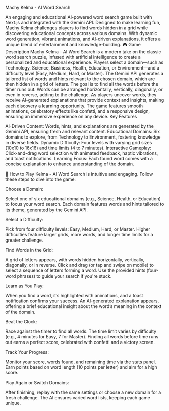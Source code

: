 Machy Kelma - AI Word Search
 
 An engaging and educational AI-powered word search game built with Next.js and integrated with the Gemini API. Designed to make learning fun, Machy Kelma challenges players to find words hidden in a grid while discovering educational concepts across various domains. With dynamic word generation, vibrant animations, and AI-driven explanations, it offers a unique blend of entertainment and knowledge-building.
🎮 Game Description
Machy Kelma - AI Word Search is a modern take on the classic word search puzzle, infused with artificial intelligence to create a personalized and educational experience. Players select a domain—such as Technology, Science, Business, Health, Education, or Environment—and a difficulty level (Easy, Medium, Hard, or Master). The Gemini API generates a tailored list of words and hints relevant to the chosen domain, which are then hidden in a grid of letters.
The goal is to find all the words before the timer runs out. Words can be arranged horizontally, vertically, diagonally, or even in reverse, adding to the challenge. As players uncover words, they receive AI-generated explanations that provide context and insights, making each discovery a learning opportunity. The game features smooth animations, celebratory effects like confetti, and a responsive design, ensuring an immersive experience on any device.
Key Features

AI-Driven Content: Words, hints, and explanations are generated by the Gemini API, ensuring fresh and relevant content.
Educational Domains: Six domains to explore, from Technology to Environment, fostering knowledge in diverse fields.
Dynamic Difficulty: Four levels with varying grid sizes (10x10 to 16x16) and time limits (4 to 7 minutes).
Interactive Gameplay: Click-and-drag word selection with animated feedback, haptic vibrations, and toast notifications.
Learning Focus: Each found word comes with a concise explanation to enhance understanding of the domain.

🧩 How to Play
Kelma - AI Word Search is intuitive and engaging. Follow these steps to dive into the game:

Choose a Domain:

Select one of six educational domains (e.g., Science, Health, or Education) to focus your word search.
Each domain features words and hints tailored to its theme, generated by the Gemini API.


Select a Difficulty:

Pick from four difficulty levels: Easy, Medium, Hard, or Master.
Higher difficulties feature larger grids, more words, and longer time limits for a greater challenge.


Find Words in the Grid:

A grid of letters appears, with words hidden horizontally, vertically, diagonally, or in reverse.
Click and drag (or tap and swipe on mobile) to select a sequence of letters forming a word.
Use the provided hints (four-word phrases) to guide your search if you're stuck.


Learn as You Play:

When you find a word, it’s highlighted with animations, and a toast notification confirms your success.
An AI-generated explanation appears, offering a brief educational insight about the word’s meaning in the context of the domain.


Beat the Clock:

Race against the timer to find all words. The time limit varies by difficulty (e.g., 4 minutes for Easy, 7 for Master).
Finding all words before time runs out earns a perfect score, celebrated with confetti and a victory screen.


Track Your Progress:

Monitor your score, words found, and remaining time via the stats panel.
Earn points based on word length (10 points per letter) and aim for a high score.


Play Again or Switch Domains:

After finishing, replay with the same settings or choose a new domain for a fresh challenge.
The AI ensures varied word lists, keeping each game unique.



